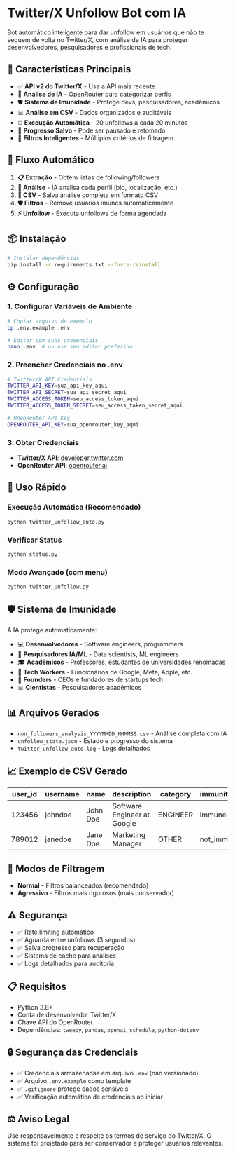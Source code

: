 # Twitter/X Unfollow Bot com IA

Bot automático inteligente para dar unfollow em usuários que não te seguem de volta no Twitter/X, com análise de IA para proteger desenvolvedores, pesquisadores e profissionais de tech.

## 🚀 Características Principais

- ✅ **API v2 do Twitter/X** - Usa a API mais recente
- 🤖 **Análise de IA** - OpenRouter para categorizar perfis
- 🛡️ **Sistema de Imunidade** - Protege devs, pesquisadores, acadêmicos
- 📊 **Análise em CSV** - Dados organizados e auditáveis
- ⏰ **Execução Automática** - 20 unfollows a cada 20 minutos
- 💾 **Progresso Salvo** - Pode ser pausado e retomado
- 🔄 **Filtros Inteligentes** - Múltiplos critérios de filtragem

## 🎯 Fluxo Automático

1. **📋 Extração** - Obtém listas de following/followers
2. **🤖 Análise** - IA analisa cada perfil (bio, localização, etc.)
3. **💾 CSV** - Salva análise completa em formato CSV
4. **🛡️ Filtros** - Remove usuários imunes automaticamente
5. **⚡ Unfollow** - Executa unfollows de forma agendada

## 📦 Instalação

```bash
# Instalar dependências
pip install -r requirements.txt --force-reinstall
```

## ⚙️ Configuração

### 1. Configurar Variáveis de Ambiente

```bash
# Copiar arquivo de exemplo
cp .env.example .env

# Editar com suas credenciais
nano .env  # ou use seu editor preferido
```

### 2. Preencher Credenciais no .env

```bash
# Twitter/X API Credentials
TWITTER_API_KEY=sua_api_key_aqui
TWITTER_API_SECRET=sua_api_secret_aqui
TWITTER_ACCESS_TOKEN=seu_access_token_aqui
TWITTER_ACCESS_TOKEN_SECRET=seu_access_token_secret_aqui

# OpenRouter API Key
OPENROUTER_API_KEY=sua_openrouter_key_aqui
```

### 3. Obter Credenciais

- **Twitter/X API**: [developer.twitter.com](https://developer.twitter.com/)
- **OpenRouter API**: [openrouter.ai](https://openrouter.ai/)

## 🚀 Uso Rápido

### Execução Automática (Recomendado)
```bash
python twitter_unfollow_auto.py
```

### Verificar Status
```bash
python status.py
```

### Modo Avançado (com menu)
```bash
python twitter_unfollow.py
```

## 🛡️ Sistema de Imunidade

A IA protege automaticamente:

- 💻 **Desenvolvedores** - Software engineers, programmers
- 🧠 **Pesquisadores IA/ML** - Data scientists, ML engineers  
- 🎓 **Acadêmicos** - Professores, estudantes de universidades renomadas
- 🏢 **Tech Workers** - Funcionários de Google, Meta, Apple, etc.
- 🚀 **Founders** - CEOs e fundadores de startups tech
- 📊 **Cientistas** - Pesquisadores acadêmicos

## 📊 Arquivos Gerados

- `non_followers_analysis_YYYYMMDD_HHMMSS.csv` - Análise completa com IA
- `unfollow_state.json` - Estado e progresso do sistema
- `twitter_unfollow_auto.log` - Logs detalhados

## 📈 Exemplo de CSV Gerado

| user_id | username | name | description | category | immunity_status | confidence |
|---------|----------|------|-------------|----------|----------------|------------|
| 123456 | johndoe | John Doe | Software Engineer at Google | ENGINEER | immune | 0.95 |
| 789012 | janedoe | Jane Doe | Marketing Manager | OTHER | not_immune | 0.80 |

## 🔧 Modos de Filtragem

- **Normal** - Filtros balanceados (recomendado)
- **Agressivo** - Filtros mais rigorosos (mais conservador)

## ⚠️ Segurança

- ✅ Rate limiting automático
- ✅ Aguarda entre unfollows (3 segundos)
- ✅ Salva progresso para recuperação
- ✅ Sistema de cache para análises
- ✅ Logs detalhados para auditoria

## 📋 Requisitos

- Python 3.8+
- Conta de desenvolvedor Twitter/X
- Chave API do OpenRouter
- Dependências: `tweepy`, `pandas`, `openai`, `schedule`, `python-dotenv`

## 🔒 Segurança das Credenciais

- ✅ Credenciais armazenadas em arquivo `.env` (não versionado)
- ✅ Arquivo `.env.example` como template
- ✅ `.gitignore` protege dados sensíveis
- ✅ Verificação automática de credenciais ao iniciar

## ⚖️ Aviso Legal

Use responsavelmente e respeite os termos de serviço do Twitter/X. O sistema foi projetado para ser conservador e proteger usuários relevantes.
